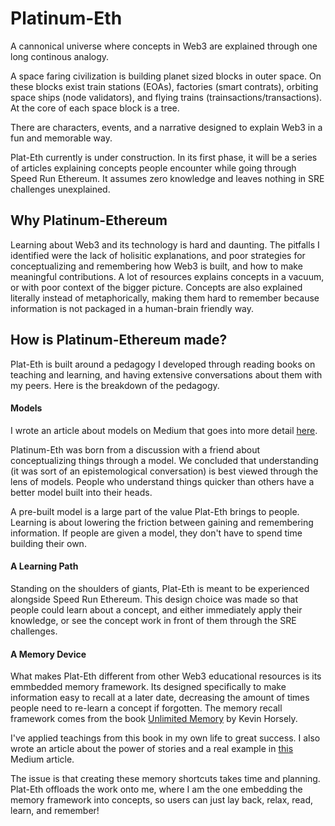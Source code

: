 # Platinum-Eth

A cannonical universe where concepts in Web3 are explained through one long continous analogy.

A space faring civilization is building planet sized blocks in outer space. On these blocks exist
train stations (EOAs), factories (smart contrats), orbiting space ships (node validators), and
flying trains (trainsactions/transactions). At the core of each space block is a tree.

There are characters, events, and a narrative designed to explain Web3 in a fun and memorable way.

Plat-Eth currently is under construction. In its first phase, it will be a series of articles
explaining concepts people encounter while going through Speed Run Ethereum. It assumes zero
knowledge and leaves nothing in SRE challenges unexplained.

## Why Platinum-Ethereum

Learning about Web3 and its technology is hard and daunting. The pitfalls I identified were the
lack of holisitic explanations, and poor strategies for conceptualizing and remembering how Web3
is built, and how to make meaningful contributions. A lot of resources explains concepts in a
vacuum, or with poor context of the bigger picture. Concepts are also explained literally instead
of metaphorically, making them hard to remember because information is not packaged in a human-brain
friendly way.

## How is Platinum-Ethereum made?

Plat-Eth is built around a pedagogy I developed through reading books on teaching and learning, and
having extensive conversations about them with my peers. Here is the breakdown of the pedagogy.

#### Models

I wrote an article about models on Medium that goes into more detail [here](https://medium.com/@ayechansant/5-steps-to-learn-anything-using-models-db7dadb1e492).

Platinum-Eth was born from a discussion with a friend about conceptualizing things through a model.
We concluded that understanding (it was sort of an epistemological conversation)
is best viewed through the lens of models.
People who understand things quicker than others have a better model built into their
heads.

A pre-built model is a large part of the value Plat-Eth brings to people. Learning
is about lowering the friction between gaining and remembering information. If people
are given a model, they don't have to spend time building their own.

#### A Learning Path

Standing on the shoulders of giants, Plat-Eth is meant to be experienced alongside Speed Run Ethereum.
This design choice was made so that people could learn about a concept, and either immediately apply
their knowledge, or see the concept work in front of them through the SRE challenges.

#### A Memory Device

What makes Plat-Eth different from other Web3 educational resources is its emmbedded memory framework.
Its designed specifically to make information easy to recall at a later date, decreasing the amount of
times people need to re-learn a concept if forgotten. The memory recall framework comes from the book
[Unlimited Memory](https://www.unlimitedfocus.info/) by Kevin Horsely.

I've applied teachings from this book in my own life to great success. I also wrote an article about the
power of stories and a real example in [this](https://medium.com/@ayechansant/you-already-have-photographic-memory-check-this-out-d4d198d13048)
Medium article.

The issue is that creating these
memory shortcuts takes time and planning. Plat-Eth offloads the work onto me, where I am the one embedding
the memory framework into concepts, so users can just lay back, relax, read, learn, and remember!

